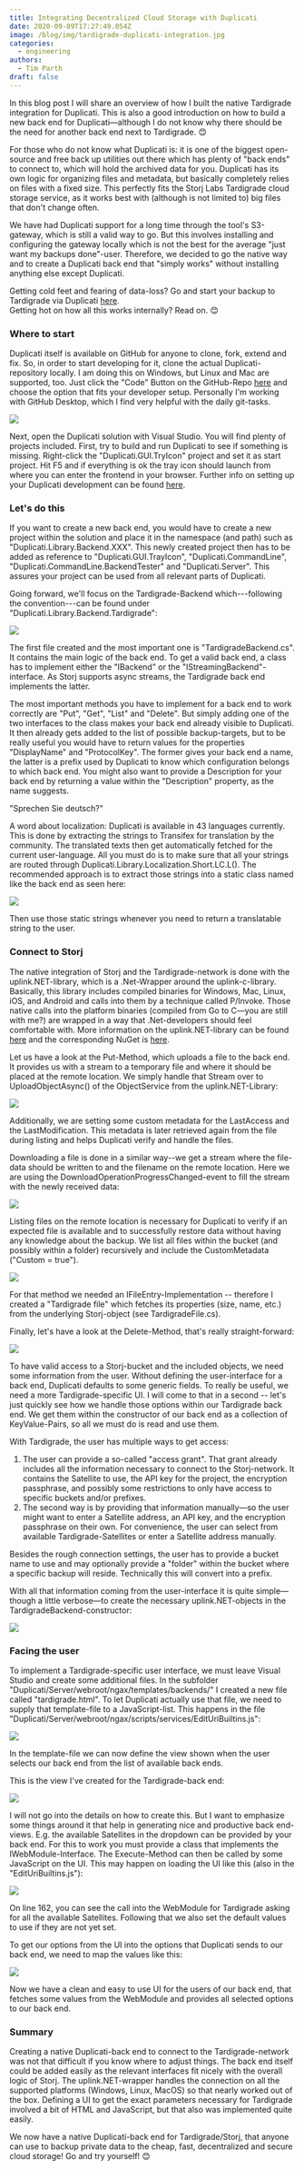 ```yaml
---
title: Integrating Decentralized Cloud Storage with Duplicati
date: 2020-09-09T17:27:49.054Z
image: /blog/img/tardigrade-duplicati-integration.jpg
categories:
  - engineering
authors:
  - Tim Parth
draft: false
---
```

In this blog post I will share an overview of how I built the native Tardigrade integration for Duplicati. This is also a good introduction on how to build a new back end for Duplicati—although I do not know why there should be the need for another back end next to Tardigrade. 😊

For those who do not know what Duplicati is: it is one of the biggest open-source and free back up utilities out there which has plenty of "back ends" to connect to, which will hold the archived data for you. Duplicati has its own logic for organizing files and metadata, but basically completely relies on files with a fixed size. This perfectly fits the Storj Labs Tardigrade cloud storage service, as it works best with (although is not limited to) big files that don't change often.

We have had Duplicati support for a long time through the tool's S3-gateway, which is still a valid way to go. But this involves installing and configuring the gateway locally which is not the best for the average "just want my backups done"-user. Therefore, we decided to go the native way and to create a Duplicati back end that "simply works" without installing anything else except Duplicati.

Getting cold feet and fearing of data-loss? Go and start your backup to Tardigrade via Duplicati [here](https://documentation.tardigrade.io/how-tos/backup-with-duplicati).\
Getting hot on how all this works internally? Read on. 😊

### Where to start

Duplicati itself is available on GitHub for anyone to clone, fork, extend and fix. So, in order to start developing for it, clone the actual Duplicati-repository locally. I am doing this on Windows, but Linux and Mac are supported, too. Just click the "Code" Button on the GitHub-Repo [here](https://github.com/duplicati/duplicati) and choose the option that fits your developer setup. Personally I'm working with GitHub Desktop, which I find very helpful with the daily git-tasks.

![](/blog/img/duplicati-integration-1.png)

Next, open the Duplicati solution with Visual Studio. You will find plenty of projects included. First, try to build and run Duplicati to see if something is missing. Right-click the "Duplicati.GUI.TryIcon" project and set it as start project. Hit F5 and if everything is ok the tray icon should launch from where you can enter the frontend in your browser. Further info on setting up your Duplicati development can be found [here](https://github.com/duplicati/duplicati/wiki/How-to-build-from-source).

### Let's do this

If you want to create a new back end, you would have to create a new project within the solution and place it in the namespace (and path) such as "Duplicati.Library.Backend.XXX". This newly created project then has to be added as reference to "Duplicati.GUI.TrayIcon", "Duplicati.CommandLine", "Duplicati.CommandLine.BackendTester" and "Duplicati.Server". This assures your project can be used from all relevant parts of Duplicati.

Going forward, we'll focus on the Tardigrade-Backend which---following the convention---can be found under "Duplicati.Library.Backend.Tardigrade":

![](/blog/img/duplicati-integration-2.png)

The first file created and the most important one is "TardigradeBackend.cs". It contains the main logic of the back end. To get a valid back end, a class has to implement either the "IBackend" or the "IStreamingBackend"-interface. As Storj supports async streams, the Tardigrade back end implements the latter.

The most important methods you have to implement for a back end to work correctly are "Put", "Get", "List" and "Delete". But simply adding one of the two interfaces to the class makes your back end already visible to Duplicati. It then already gets added to the list of possible backup-targets, but to be really useful you would have to return values for the properties "DisplayName" and "ProtocolKey". The former gives your back end a name, the latter is a prefix used by Duplicati to know which configuration belongs to which back end. You might also want to provide a Description for your back end by returning a value within the "Description" property, as the name suggests.

"Sprechen Sie deutsch?"

A word about localization: Duplicati is available in 43 languages currently. This is done by extracting the strings to Transifex for translation by the community. The translated texts then get automatically fetched for the current user-language. All you must do is to make sure that all your strings are routed through Duplicati.Library.Localization.Short.LC.L(). The recommended approach is to extract those strings into a static class named like the back end as seen here:

![](/blog/img/duplicati-integration-3.png)

Then use those static strings whenever you need to return a translatable string to the user.

### Connect to Storj

The native integration of Storj and the Tardigrade-network is done with the uplink.NET-library, which is a .Net-Wrapper around the uplink-c-library. Basically, this library includes compiled binaries for Windows, Mac, Linux, iOS, and Android and calls into them by a technique called P/Invoke. Those native calls into the platform binaries (compiled from Go to C—you are still with me?) are wrapped in a way that .Net-developers should feel comfortable with. More information on the uplink.NET-library can be found [here](https://github.com/TopperDEL/uplink.net) and the corresponding NuGet is [here](https://www.nuget.org/packages/uplink.NET).

Let us have a look at the Put-Method, which uploads a file to the back end. It provides us with a stream to a temporary file and where it should be placed at the remote location. We simply handle that Stream over to UploadObjectAsync() of the ObjectService from the uplink.NET-Library:

![](/blog/img/duplicati-integration-4.png)

Additionally, we are setting some custom metadata for the LastAccess and the LastModification. This metadata is later retrieved again from the file during listing and helps Duplicati verify and handle the files.

Downloading a file is done in a similar way--we get a stream where the file-data should be written to and the filename on the remote location. Here we are using the DownloadOperationProgressChanged-event to fill the stream with the newly received data:

![](/blog/img/duplicati-integration-5.png)

Listing files on the remote location is necessary for Duplicati to verify if an expected file is available and to successfully restore data without having any knowledge about the backup. We list all files within the bucket (and possibly within a folder) recursively and include the CustomMetadata ("Custom = true").

![](/blog/img/duplicati-integration-6.png)

For that method we needed an IFileEntry-Implementation -- therefore I created a "Tardigrade file" which fetches its properties (size, name, etc.) from the underlying Storj-object (see TardigradeFile.cs).

Finally, let's have a look at the Delete-Method, that's really straight-forward:

![](/blog/img/duplicati-integration-7.png)

To have valid access to a Storj-bucket and the included objects, we need some information from the user. Without defining the user-interface for a back end, Duplicati defaults to some generic fields. To really be useful, we need a more Tardigrade-specific UI. I will come to that in a second -- let's just quickly see how we handle those options within our Tardigrade back end. We get them within the constructor of our back end as a collection of KeyValue-Pairs, so all we must do is read and use them.

With Tardigrade, the user has multiple ways to get access:

1. The user can provide a so-called "access grant". That grant already includes all the information necessary to connect to the Storj-network. It contains the Satellite to use, the API key for the project, the encryption passphrase, and possibly some restrictions to only have access to specific buckets and/or prefixes.
2. The second way is by providing that information manually—so the user might want to enter a Satellite address, an API key, and the encryption passphrase on their own. For convenience, the user can select from available Tardigrade-Satellites or enter a Satellite address manually.

Besides the rough connection settings, the user has to provide a bucket name to use and may optionally provide a "folder" within the bucket where a specific backup will reside. Technically this will convert into a prefix. 

With all that information coming from the user-interface it is quite simple—though a little verbose—to create the necessary uplink.NET-objects in the TardigradeBackend-constructor:

![](/blog/img/duplicati-integration-8.png)

### Facing the user

To implement a Tardigrade-specific user interface, we must leave Visual Studio and create some additional files. In the subfolder "Duplicati/Server/webroot/ngax/templates/backends/" I created a new file called "tardigrade.html". To let Duplicati actually use that file, we need to supply that template-file to a JavaScript-list. This happens in the file "Duplicati/Server/webroot/ngax/scripts/services/EditUriBuiltins.js":

![](/blog/img/duplicati-integration-9.png)

In the template-file we can now define the view shown when the user selects our back end from the list of available back ends.

This is the view I've created for the Tardigrade-back end:

![](/blog/img/duplicati-integration-10.png)

I will not go into the details on how to create this. But I want to emphasize some things around it that help in generating nice and productive back end-views. E.g. the available Satellites in the dropdown can be provided by your back end. For this to work you must provide a class that implements the IWebModule-Interface. The Execute-Method can then be called by some JavaScript on the UI. This may happen on loading the UI like this (also in the "EditUriBuiltins.js"):

![](/blog/img/duplicati-integration-111.png)

On line 162, you can see the call into the WebModule for Tardigrade asking for all the available Satellites. Following that we also set the default values to use if they are not yet set.

To get our options from the UI into the options that Duplicati sends to our back end, we need to map the values like this:

![](/blog/img/duplicati-integration-12.png)

Now we have a clean and easy to use UI for the users of our back end, that fetches some values from the WebModule and provides all selected options to our back end.

### Summary

Creating a native Duplicati-back end to connect to the Tardigrade-network was not that difficult if you know where to adjust things. The back end itself could be added easily as the relevant interfaces fit nicely with the overall logic of Storj. The uplink.NET-wrapper handles the connection on all the supported platforms (Windows, Linux, MacOS) so that nearly worked out of the box. Defining a UI to get the exact parameters necessary for Tardigrade involved a bit of HTML and JavaScript, but that also was implemented quite easily.

We now have a native Duplicati-back end for Tardigrade/Storj, that anyone can use to backup private data to the cheap, fast, decentralized and secure cloud storage! Go and try yourself! 😊